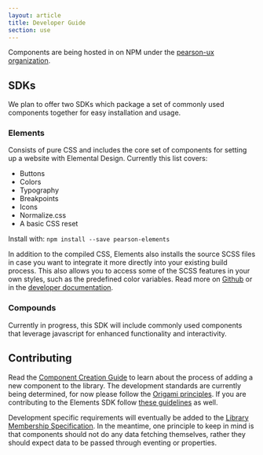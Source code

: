 ```yaml
---
layout: article
title: Developer Guide
section: use
---
```


Components are being hosted in on NPM under the [pearson-ux organization][npm-org].

## SDKs

We plan to offer two SDKs which package a set of commonly used components together for easy installation and usage.

### Elements
Consists of pure CSS and includes the core set of components for setting up a website with Elemental Design. Currently this list covers:

- Buttons
- Colors
- Typography
- Breakpoints
- Icons
- Normalize.css
- A basic CSS reset

Install with: `npm install --save pearson-elements`

In addition to the compiled CSS, Elements also installs the source SCSS files in case you want to integrate it more directly into your existing build process. This also allows you to access some of the SCSS features in your own styles, such as the predefined color variables. Read more on [Github][ghub] or in the [developer documentation][ddocs].

### Compounds
Currently in progress, this SDK will include commonly used components that leverage javascript for enhanced functionality and interactivity.

[elements]: https://www.npmjs.com/package/pearson-elements
[npm-org]: https://www.npmjs.com/~pearson-ux
[ddocs]: https://pearson-elements-v0.surge.sh/getting-started/
[ghub]: https://github.com/pearson-higher-ed/elements/



## Contributing
Read the [Component Creation Guide][creation] to learn about the process of adding a new component to the library. The development standards are currently being determined, for now please follow the [Origami principles][oprinciples]. If you are contributing to the Elements SDK follow [these guidelines][eprinciples] as well.

Development specific requirements will eventually be added to the [Library Membership Specification][spec]. In the meantime, one principle to keep in mind is that components should not do any data fetching themselves, rather they should expect data to be passed through eventing or properties.

[creation]: {{site.baseurl}}/component-creation-guide
[spec]: {{site.baseurl}}/membership-spec
[oprinciples]: https://origami.pearsoned.com/docs/overview/principles/
[eprinciples]: https://github.com/Pearson-Higher-Ed/elements/blob/v0/CONTRIBUTING.md
